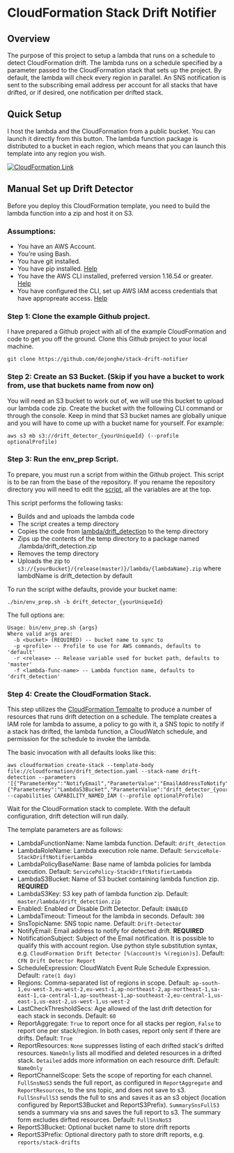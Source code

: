 # CloudFormation Stack Drift Notifier

## Overview
The purpose of this project to setup a lambda that runs on a schedule to detect CloudFormation drift. The lambda runs on a schedule specified by a parameter passed to the CloudFormation stack that sets up the project. By default, the lambda will check every region in parallel. An SNS notification is sent to the subscribing email address per account for all stacks that have drifted, or if desired, one notification per drifted stack.

## Quick Setup
I host the lambda and the CloudFormation from a public bucket. You can launch it directly from this button. The lambda function package is distributed to a bucket in each region, which means that you can launch this template into any region you wish.

[![CloudFormation Link](https://s3.amazonaws.com/cloudformation-examples/cloudformation-launch-stack.png)](https://console.aws.amazon.com/cloudformation/home#/stacks/new?stackName=Stack-Drift-Notifier&templateURL=https://s3.amazonaws.com/stack-drift-notifier/master/cloudformation/drift_detection.yaml)

## Manual Set up Drift Detector
Before you deploy this CloudFormation template, you need to build the lambda function into a zip and host it on S3.

### Assumptions:
* You have an AWS Account.
* You’re using Bash.
* You have git installed.
* You have pip installed. [Help](https://pip.pypa.io/en/stable/installing/)
* You have the AWS CLI installed, preferred version 1.16.54 or greater. [Help](https://docs.aws.amazon.com/cli/latest/userguide/installing.html)
* You have configured the CLI, set up AWS IAM access credentials that have appropreate access. [Help](https://docs.aws.amazon.com/cli/latest/reference/configure/index.html)

### Step 1: Clone the example Github project.
I have prepared a Github project with all of the example CloudFormation and code to get you off the ground. Clone this Github project to your local machine.

```
git clone https://github.com/dejonghe/stack-drift-notifier
```

### Step 2: Create an S3 Bucket. (Skip if you have a bucket to work from, use that buckets name from now on)
You will need an S3 bucket to work out of, we will use this bucket to upload our lambda code zip. Create the bucket with the following CLI command or through the console. Keep in mind that S3 bucket names are globally unique and you will have to come up with a bucket name for yourself. For example:
```
aws s3 mb s3://drift_detector_{yourUniqueId} (--profile optionalProfile)
```

### Step 3: Run the env_prep Script.
To prepare, you must run a script from within the Github project. This script is to be ran from the base of the repository. If you rename the repository directory you will need to edit the [script](./bin/env_prep.sh), all the variables are at the top.

This script performs the following tasks:
* Builds and and uploads the lambda code
* The script creates a temp directory
* Copies the code from [lambda/drift_detection](./lambda/drift_detection/) to the temp directory
* Zips up the contents of the temp directory to a package named ./lambda/drift_detection.zip
* Removes the temp directory
* Uploads the zip to `s3://{yourBucket}/{release(master)}/lambda/{lambdaName}.zip` where lambdName is drift_detection by default

To run the script withe defaults, provide your bucket name:
```
./bin/env_prep.sh -b drift_detector_{yourUniqueId}
```
The full options are:
```
Usage: bin/env_prep.sh {args}
Where valid args are:
  -b <bucket> (REQUIRED) -- bucket name to sync to
  -p <profile> -- Profile to use for AWS commands, defaults to 'default'
  -r <release> -- Release variable used for bucket path, defaults to 'master'
  -f <lambda-func-name> -- Lambda function name, defaults to 'drift_detection'
```

### Step 4: Create the CloudFormation Stack.
This step utilizes the [CloudFormation Tempalte](./cloudformation/drift_detection.yaml) to produce a number of resources that runs drift detection on a schedule. The template creates a IAM role for lambda to assume, a policy to go with it, a SNS topic to notify if a stack has drifted, the lambda function, a CloudWatch schedule, and permission for the schedule to invoke the lambda.

The basic invocation with all defaults looks like this:
```
aws cloudformation create-stack --template-body file://cloudformation/drift_detection.yaml --stack-name drift-detection --parameters '[{"ParameterKey":"NotifyEmail","ParameterValue":"EmailAddressToNotify"},{"ParameterKey":"LambdaS3Bucket","ParameterValue":"drift_detector_{yourUniqueId}"}]' --capabilities CAPABILITY_NAMED_IAM (--profile optionalProfile)
```
Wait for the CloudFormation stack to complete. With the default configuration, drift detection will run daily.

The template parameters are as follows:
  * LambdaFunctionName: Name lambda function. Default: `drift_detection`
  * LambdaRoleName: Lambda execution role name. Default: `ServiceRole-StackDriftNotifierLambda`
  * LambdaPolicyBaseName: Base name of lambda policies for lambda execution. Default: `ServicePolicy-StackDriftNotifierLambda`
  * LambdaS3Bucket: Name of S3 bucket containing lambda function zip. **REQUIRED**
  * LambdaS3Key: S3 key path of lambda function zip. Default: `master/lambda/drift_detection.zip`
  * Enabled: Enabled or Disable Drift Detector. Default: `ENABLED`
  * LambdaTimeout: Timeout for the lambda in seconds. Default: `300`
  * SnsTopicName: SNS topic name. Default: `Drift-Detector`
  * NotifyEmail: Email address to notify for detected drift. **REQUIRED**
  * NotificationSubject: Subject of the Email notification. It is possible to qualify this with account region. Use python style substitution syntax, e.g. `CloudFormation Drift Detector [%(account)s %(region)s]`. Default: `CFN Drift Detector Report`
  * ScheduleExpression: CloudWatch Event Rule Schedule Expression. Default: `rate(1 day)`
  * Regions: Comma-separated list of regions in scope. Default: `ap-south-1,eu-west-3,eu-west-2,eu-west-1,ap-northeast-2,ap-northeast-1,sa-east-1,ca-central-1,ap-southeast-1,ap-southeast-2,eu-central-1,us-east-1,us-east-2,us-west-1,us-west-2`
  * LastCheckThresholdSecs: Age allowed of the last drift detection for each stack in seconds. Default: `60`
  * ReportAggregate: `True` to report once for all stacks per region, `False` to report one per stack/region. In both cases, report only sent if there are drifts. Default: `True`
  * ReportResources: `None` suppresses listing of each drifted stack's drifted resources. `NameOnly` lists all modified and deleted resources in a drifted stack. `Detailed` adds more information on each resource drift. Default: `NameOnly`
  * ReportChannelScope: Sets the scope of reporting for each channel. `FullSnsNoS3` sends the full report, as configured in `ReportAggregate` and `ReportResources`, to the sns topic, and does not save to s3. `FullSnsFullS3` sends the full to sns and saves it as an s3 object (location configured by ReportS3Bucket and ReportS3Prefix). `SummarySnsFullS3` sends a summary via sns and saves the full report to s3. The summary form excludes dirfted resources. Default: `FullSnsNoS3`
  * ReportS3Bucket: Optional bucket name to store drift reports
  * ReportS3Prefix: Optional directory path to store drift reports, e.g. `reports/stack-drifts`
